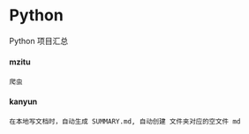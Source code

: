 # Python
Python 项目汇总


#### mzitu
    爬虫


#### kanyun

    在本地写文档时，自动生成 SUMMARY.md, 自动创建 文件夹对应的空文件 md
